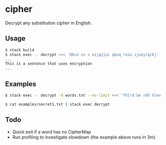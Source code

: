 # cipher

Decrypt any substitution cipher in English.

## Usage

```bash
$ stack build
$ stack exec -- decrypt <<< 'Qbco co s oijqijui qbsq roio ijunylqckj'
...
This is a sentence that uses encryption
...
```

## Examples

```bash
$ stack exec -- decrypt -d words.txt --no-limit <<< "fhlrd be rdh hlev zlur, rdh dluf zlur be xbmbgo lgf wgcybgo vcj acjxf sh ec kjad kcuh rdhg vcj'uh ybxxbgo rc sh."

$ cat examples/secret1.txt | stack exec decrypt
```

## Todo

* Quick exit if a word has no CipherMap
* Run profiling to investigate slowdown (the example above runs in 3m)
